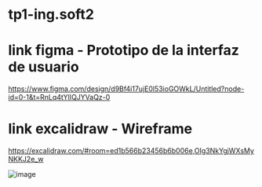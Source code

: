﻿# tp1-ing.soft2
# link figma - Prototipo de la interfaz de usuario
https://www.figma.com/design/d9Bf4i17ujE0l53ioGOWkL/Untitled?node-id=0-1&t=RnLq4tYlIQJYVaQz-0

# link excalidraw - Wireframe
https://excalidraw.com/#room=ed1b566b23456b6b006e,OIg3NkYgjWXsMyNKKJ2e_w

![image](https://github.com/Olariaga001Pablo/tp1-ing.soft2/assets/162990497/9bcc834a-9eff-441a-be56-f16aa5dd042d)
